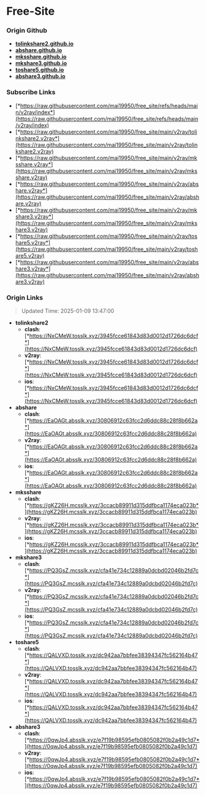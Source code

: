 # Free-Site

### Origin Github

- [**tolinkshare2.github.io**](https://github.com/tolinkshare2/tolinkshare2.github.io)
- [**abshare.github.io**](https://github.com/abshare/abshare.github.io)
- [**mksshare.github.io**](https://github.com/mksshare/mksshare.github.io)
- [**mkshare3.github.io**](https://github.com/mkshare3/mkshare3.github.io)
- [**toshare5.github.io**](https://github.com/toshare5/toshare5.github.io)
- [**abshare3.github.io**](https://github.com/abshare3/abshare3.github.io)

### Subscribe Links

- [*https://raw.githubusercontent.com/mai19950/free_site/refs/heads/main/v2ray/index*](https://raw.githubusercontent.com/mai19950/free_site/refs/heads/main/v2ray/index)
- [*https://raw.githubusercontent.com/mai19950/free_site/main/v2ray/tolinkshare2.v2ray*](https://raw.githubusercontent.com/mai19950/free_site/main/v2ray/tolinkshare2.v2ray)
- [*https://raw.githubusercontent.com/mai19950/free_site/main/v2ray/mksshare.v2ray*](https://raw.githubusercontent.com/mai19950/free_site/main/v2ray/mksshare.v2ray)
- [*https://raw.githubusercontent.com/mai19950/free_site/main/v2ray/abshare.v2ray*](https://raw.githubusercontent.com/mai19950/free_site/main/v2ray/abshare.v2ray)
- [*https://raw.githubusercontent.com/mai19950/free_site/main/v2ray/mkshare3.v2ray*](https://raw.githubusercontent.com/mai19950/free_site/main/v2ray/mkshare3.v2ray)
- [*https://raw.githubusercontent.com/mai19950/free_site/main/v2ray/toshare5.v2ray*](https://raw.githubusercontent.com/mai19950/free_site/main/v2ray/toshare5.v2ray)
- [*https://raw.githubusercontent.com/mai19950/free_site/main/v2ray/abshare3.v2ray*](https://raw.githubusercontent.com/mai19950/free_site/main/v2ray/abshare3.v2ray)

### Origin Links

> Updated Time: 2025-01-09 13:47:00

- **tolinkshare2**
  - **clash**: [*https://NxCMeW.tosslk.xyz/3945fcce61843d83d0012d1726dc6dcf*](https://NxCMeW.tosslk.xyz/3945fcce61843d83d0012d1726dc6dcf)
  - **v2ray**: [*https://NxCMeW.tosslk.xyz/3945fcce61843d83d0012d1726dc6dcf*](https://NxCMeW.tosslk.xyz/3945fcce61843d83d0012d1726dc6dcf)
  - **ios**: [*https://NxCMeW.tosslk.xyz/3945fcce61843d83d0012d1726dc6dcf*](https://NxCMeW.tosslk.xyz/3945fcce61843d83d0012d1726dc6dcf)
- **abshare**
  - **clash**: [*https://EaOAGt.absslk.xyz/30806912c63fcc2d6ddc88c28f8b662a*](https://EaOAGt.absslk.xyz/30806912c63fcc2d6ddc88c28f8b662a)
  - **v2ray**: [*https://EaOAGt.absslk.xyz/30806912c63fcc2d6ddc88c28f8b662a*](https://EaOAGt.absslk.xyz/30806912c63fcc2d6ddc88c28f8b662a)
  - **ios**: [*https://EaOAGt.absslk.xyz/30806912c63fcc2d6ddc88c28f8b662a*](https://EaOAGt.absslk.xyz/30806912c63fcc2d6ddc88c28f8b662a)
- **mksshare**
  - **clash**: [*https://gKZ26H.mcsslk.xyz/3ccacb89911d315ddfbca1174eca023b*](https://gKZ26H.mcsslk.xyz/3ccacb89911d315ddfbca1174eca023b)
  - **v2ray**: [*https://gKZ26H.mcsslk.xyz/3ccacb89911d315ddfbca1174eca023b*](https://gKZ26H.mcsslk.xyz/3ccacb89911d315ddfbca1174eca023b)
  - **ios**: [*https://gKZ26H.mcsslk.xyz/3ccacb89911d315ddfbca1174eca023b*](https://gKZ26H.mcsslk.xyz/3ccacb89911d315ddfbca1174eca023b)
- **mkshare3**
  - **clash**: [*https://PQ3GsZ.mcsslk.xyz/cfa41e734c12889a0dcbd02046b2fd7c*](https://PQ3GsZ.mcsslk.xyz/cfa41e734c12889a0dcbd02046b2fd7c)
  - **v2ray**: [*https://PQ3GsZ.mcsslk.xyz/cfa41e734c12889a0dcbd02046b2fd7c*](https://PQ3GsZ.mcsslk.xyz/cfa41e734c12889a0dcbd02046b2fd7c)
  - **ios**: [*https://PQ3GsZ.mcsslk.xyz/cfa41e734c12889a0dcbd02046b2fd7c*](https://PQ3GsZ.mcsslk.xyz/cfa41e734c12889a0dcbd02046b2fd7c)
- **toshare5**
  - **clash**: [*https://QALVXD.tosslk.xyz/dc942aa7bbfee38394347fc562164b47*](https://QALVXD.tosslk.xyz/dc942aa7bbfee38394347fc562164b47)
  - **v2ray**: [*https://QALVXD.tosslk.xyz/dc942aa7bbfee38394347fc562164b47*](https://QALVXD.tosslk.xyz/dc942aa7bbfee38394347fc562164b47)
  - **ios**: [*https://QALVXD.tosslk.xyz/dc942aa7bbfee38394347fc562164b47*](https://QALVXD.tosslk.xyz/dc942aa7bbfee38394347fc562164b47)
- **abshare3**
  - **clash**: [*https://0qwJp4.absslk.xyz/e7f19b98595efb0805082f0b2a49c1d7*](https://0qwJp4.absslk.xyz/e7f19b98595efb0805082f0b2a49c1d7)
  - **v2ray**: [*https://0qwJp4.absslk.xyz/e7f19b98595efb0805082f0b2a49c1d7*](https://0qwJp4.absslk.xyz/e7f19b98595efb0805082f0b2a49c1d7)
  - **ios**: [*https://0qwJp4.absslk.xyz/e7f19b98595efb0805082f0b2a49c1d7*](https://0qwJp4.absslk.xyz/e7f19b98595efb0805082f0b2a49c1d7)
